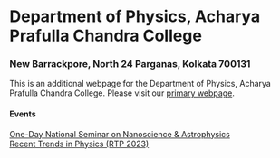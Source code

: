 # Department of Physics, Acharya Prafulla Chandra College
### New Barrackpore, North 24 Parganas, Kolkata 700131

This is an additional webpage for the Department of Physics, Acharya Prafulla Chandra College. Please visit our [primary webpage](http://apccollege.ac.in/index.php?option=com_content&view=article&id=107&Itemid=0).

#### Events
[One-Day National Seminar on Nanoscience & Astrophysics](https://apccphysics.github.io/rtp2023) <br>
[Recent Trends in Physics (RTP 2023)](https://apccphysics.github.io/rtp2023)


